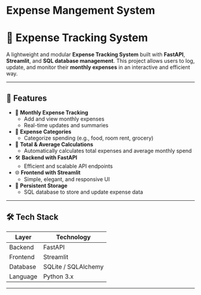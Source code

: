 # Expense Mangement System
# 💸 Expense Tracking System

A lightweight and modular **Expense Tracking System** built with **FastAPI**, **Streamlit**, and **SQL database management**. This project allows users to log, update, and monitor their **monthly expenses** in an interactive and efficient way.

---

## 🚀 Features

- 📆 **Monthly Expense Tracking**
  - Add and view monthly expenses
  - Real-time updates and summaries
- 🧾 **Expense Categories**
  - Categorize spending (e.g., food, room rent, grocery)
- 🧮 **Total & Average Calculations**
  - Automatically calculates total expenses and average monthly spend
- 🛠️ **Backend with FastAPI**
  - Efficient and scalable API endpoints
- 🌐 **Frontend with Streamlit**
  - Simple, elegant, and responsive UI
- 💾 **Persistent Storage**
  - SQL database to store and update expense data

---

## 🛠️ Tech Stack

| Layer        | Technology     |
|--------------|----------------|
| Backend      | FastAPI        |
| Frontend     | Streamlit      |
| Database     | SQLite / SQLAlchemy |
| Language     | Python 3.x     |

---





